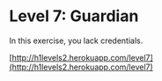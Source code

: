 Level 7: Guardian
=================

In this exercise, you lack credentials.

[http://h1levels2.herokuapp.com/level7](http://h1levels2.herokuapp.com/level7)
